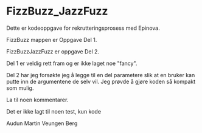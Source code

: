 # FizzBuzz_JazzFuzz

Dette er kodeoppgave for rekrutteringsprosess med Epinova.

FizzBuzz mappen er Oppgave Del 1.

FizzBuzzJazzFuzz er oppgave Del 2.


Del 1 er veldig rett fram og er ikke laget noe "fancy".

Del 2 har jeg forsøkte jeg å legge til en del parametere slik at en bruker kan putte inn de argumentene de selv vil. Jeg prøvde å gjøre koden så kompakt som mulig.

La til noen kommentarer.

Det er ikke lagt til noen test, kun kode



Audun Martin Veungen Berg
